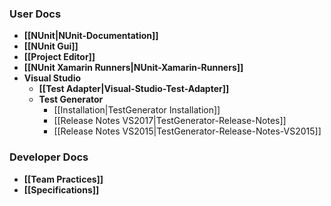 ### User Docs

* **[[NUnit|NUnit-Documentation]]**
* **[[NUnit Gui]]**
* **[[Project Editor]]**
* **[[NUnit Xamarin Runners|NUnit-Xamarin-Runners]]**
* **Visual Studio**
  * **[[Test Adapter|Visual-Studio-Test-Adapter]]**
  * **Test Generator**
     * [[Installation|TestGenerator Installation]]
     * [[Release Notes VS2017|TestGenerator-Release-Notes]]
     * [[Release Notes VS2015|TestGenerator-Release-Notes-VS2015]]
  
### Developer Docs

* **[[Team Practices]]**
* **[[Specifications]]**


